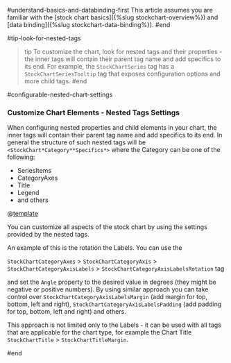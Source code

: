 #understand-basics-and-databinding-first
This article assumes you are familiar with the [stock chart basics]({%slug stockchart-overview%}) and [data binding]({%slug stockchart-data-binding%}).
#end


#tip-look-for-nested-tags
>tip To customize the chart, look for nested tags and their properties - the inner tags will contain their parent tag name and add specifics to its end. For example, the `StockChartSeries` tag has a `StockChartSeriesTooltip` tag that exposes configuration options and more child tags.
#end


#configurable-nested-chart-settings
### Customize Chart Elements - Nested Tags Settings

When configuring nested properties and child elements in your chart, the inner tags will contain their parent tag name and add specifics to its end. In general the structure of such nested tags will be `<StockChart*Category**Specifics*>` where the Category can be one of the following:
* SeriesItems
* CategoryAxes
* Title
* Legend
* and others

@[template](/_contentTemplates/chart/link-to-basics.md#tip-look-for-nested-tags)

You can customize all aspects of the stock chart by using the settings provided by the nested tags.

An example of this is the rotation the Labels. You can use the

`StockChartCategoryAxes` > `StockChartCategoryAxis` > `StockChartCategoryAxisLabels` > `StockChartCategoryAxisLabelsRotation` tag

and set the `Angle` property to the desired value in degrees (they might be negative or positive numbers). By using similar approach you can take control over `StockChartCategoryAxisLabelsMargin` (add margin for top, bottom, left and right), `StockChartCategoryAxisLabelsPadding` (add padding for top, bottom, left and right) and others.

This approach is not limited only to the Labels - it can be used with all tags that are applicable for the chart type, for example the Chart Title `StockChartTitle` > `StockChartTitleMargin`.

#end